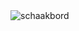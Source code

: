 
<img src="Schaakbord.xcf" alt="schaakbord" usemap="#html bestanden">

<map name="html bestanden">

  <area shape="rect" coords="51,681,131, 602" alt="toren" href="toren.html">
 <area shape="rect" coords="131,681,209, 602" alt="paard" href="paard.html">
 <area shape="rect" coords="209,681, 285, 602" alt="loper" href="loper.html">
  <area shape="rect" coords="285,681,363,602" alt="koningin" href="koningin.html">

</map>
